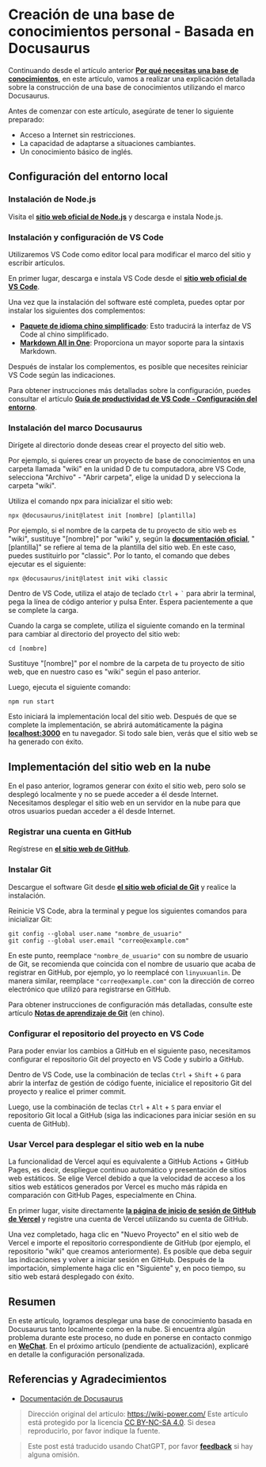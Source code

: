 # Creación de una base de conocimientos personal - Basada en Docusaurus

Continuando desde el artículo anterior [**Por qué necesitas una base de conocimientos**](https://wiki-power.com/%E4%B8%BA%E4%BB%80%E4%B9%88%E4%BD%A0%E9%9C%80%E8%A6%81%E4%B8%80%E4%B8%AA%E7%9F%A5%E8%AF%86%E5%BA%93), en este artículo, vamos a realizar una explicación detallada sobre la construcción de una base de conocimientos utilizando el marco Docusaurus.

Antes de comenzar con este artículo, asegúrate de tener lo siguiente preparado:

- Acceso a Internet sin restricciones.
- La capacidad de adaptarse a situaciones cambiantes.
- Un conocimiento básico de inglés.

## Configuración del entorno local

### Instalación de Node.js

Visita el [**sitio web oficial de Node.js**](https://nodejs.org/zh-cn/) y descarga e instala Node.js.

### Instalación y configuración de VS Code

Utilizaremos VS Code como editor local para modificar el marco del sitio y escribir artículos.

En primer lugar, descarga e instala VS Code desde el [**sitio web oficial de VS Code**](https://code.visualstudio.com/).

Una vez que la instalación del software esté completa, puedes optar por instalar los siguientes dos complementos:

- [**Paquete de idioma chino simplificado**](https://marketplace.visualstudio.com/items?itemName=MS-CEINTL.vscode-language-pack-zh-hans): Esto traducirá la interfaz de VS Code al chino simplificado.
- [**Markdown All in One**](https://marketplace.visualstudio.com/items?itemName=yzhang.markdown-all-in-one): Proporciona un mayor soporte para la sintaxis Markdown.

Después de instalar los complementos, es posible que necesites reiniciar VS Code según las indicaciones.

Para obtener instrucciones más detalladas sobre la configuración, puedes consultar el artículo [**Guía de productividad de VS Code - Configuración del entorno**](https://wiki-power.com/VSCode%E7%94%9F%E4%BA%A7%E5%8A%9B%E6%8C%87%E5%8D%97-%E7%8E%AF%E5%A2%83%E9%85%8D%E7%BD%AE).

### Instalación del marco Docusaurus

Dirígete al directorio donde deseas crear el proyecto del sitio web.

Por ejemplo, si quieres crear un proyecto de base de conocimientos en una carpeta llamada "wiki" en la unidad D de tu computadora, abre VS Code, selecciona "Archivo" - "Abrir carpeta", elige la unidad D y selecciona la carpeta "wiki".

Utiliza el comando npx para inicializar el sitio web:

```shell
npx @docusaurus/init@latest init [nombre] [plantilla]
```

Por ejemplo, si el nombre de la carpeta de tu proyecto de sitio web es "wiki", sustituye "[nombre]" por "wiki" y, según la [**documentación oficial**](https://v2.docusaurus.io/docs/installation#scaffold-project-website), "[plantilla]" se refiere al tema de la plantilla del sitio web. En este caso, puedes sustituirlo por "classic". Por lo tanto, el comando que debes ejecutar es el siguiente:

```shell
npx @docusaurus/init@latest init wiki classic
```

Dentro de VS Code, utiliza el atajo de teclado `Ctrl` + <code>`</code> para abrir la terminal, pega la línea de código anterior y pulsa Enter. Espera pacientemente a que se complete la carga.

Cuando la carga se complete, utiliza el siguiente comando en la terminal para cambiar al directorio del proyecto del sitio web:

```shell
cd [nombre]
```

Sustituye "[nombre]" por el nombre de la carpeta de tu proyecto de sitio web, que en nuestro caso es "wiki" según el paso anterior.

Luego, ejecuta el siguiente comando:

```shell
npm run start
```

Esto iniciará la implementación local del sitio web. Después de que se complete la implementación, se abrirá automáticamente la página [**localhost:3000**](localhost:3000) en tu navegador. Si todo sale bien, verás que el sitio web se ha generado con éxito.

## Implementación del sitio web en la nube

En el paso anterior, logramos generar con éxito el sitio web, pero solo se desplegó localmente y no se puede acceder a él desde Internet. Necesitamos desplegar el sitio web en un servidor en la nube para que otros usuarios puedan acceder a él desde Internet.

### Registrar una cuenta en GitHub

Regístrese en [**el sitio web de GitHub**](https://github.com/join).

### Instalar Git

Descargue el software Git desde [**el sitio web oficial de Git**](https://git-scm.com/downloads) y realice la instalación.

Reinicie VS Code, abra la terminal y pegue los siguientes comandos para inicializar Git:

```shell
git config --global user.name "nombre_de_usuario"
git config --global user.email "correo@example.com"
```

En este punto, reemplace `"nombre_de_usuario"` con su nombre de usuario de Git, se recomienda que coincida con el nombre de usuario que acaba de registrar en GitHub, por ejemplo, yo lo reemplacé con `linyuxuanlin`. De manera similar, reemplace `"correo@example.com"` con la dirección de correo electrónico que utilizó para registrarse en GitHub.

Para obtener instrucciones de configuración más detalladas, consulte este artículo [**Notas de aprendizaje de Git**](https://wiki-power.com/Git%E5%AD%A6%E4%B9%A0%E7%AC%94%E8%AE%B0) (en chino).

### Configurar el repositorio del proyecto en VS Code

Para poder enviar los cambios a GitHub en el siguiente paso, necesitamos configurar el repositorio Git del proyecto en VS Code y subirlo a GitHub.

Dentro de VS Code, use la combinación de teclas `Ctrl` + `Shift` + `G` para abrir la interfaz de gestión de código fuente, inicialice el repositorio Git del proyecto y realice el primer commit.

Luego, use la combinación de teclas `Ctrl` + `Alt` + `S` para enviar el repositorio Git local a GitHub (siga las indicaciones para iniciar sesión en su cuenta de GitHub).

### Usar Vercel para desplegar el sitio web en la nube

La funcionalidad de Vercel aquí es equivalente a GitHub Actions + GitHub Pages, es decir, despliegue continuo automático y presentación de sitios web estáticos. Se elige Vercel debido a que la velocidad de acceso a los sitios web estáticos generados por Vercel es mucho más rápida en comparación con GitHub Pages, especialmente en China.

En primer lugar, visite directamente [**la página de inicio de sesión de GitHub de Vercel**](https://github.com/login?client_id=Iv1.9d7d662ea00b8481&return_to=%2Flogin%2Foauth%2Fauthorize%3Fclient_id%3DIv1.9d7d662ea00b8481%26scope%3Dread%253Auser%252Cuser%253Aemail%26state%3DFdx6thivZ89LeAihPfRiiYf9) y registre una cuenta de Vercel utilizando su cuenta de GitHub.

Una vez completado, haga clic en "Nuevo Proyecto" en el sitio web de Vercel e importe el repositorio correspondiente de GitHub (por ejemplo, el repositorio "wiki" que creamos anteriormente). Es posible que deba seguir las indicaciones y volver a iniciar sesión en GitHub. Después de la importación, simplemente haga clic en "Siguiente" y, en poco tiempo, su sitio web estará desplegado con éxito.

## Resumen

En este artículo, logramos desplegar una base de conocimiento basada en Docusaurus tanto localmente como en la nube. Si encuentra algún problema durante este proceso, no dude en ponerse en contacto conmigo en [**WeChat**](https://wiki-power.com/WeChat). En el próximo artículo (pendiente de actualización), explicaré en detalle la configuración personalizada.

## Referencias y Agradecimientos

- [Documentación de Docusaurus](https://v2.docusaurus.io/docs/)

> Dirección original del artículo: <https://wiki-power.com/>
> Este artículo está protegido por la licencia [CC BY-NC-SA 4.0](https://creativecommons.org/licenses/by/4.0/deed.zh). Si desea reproducirlo, por favor indique la fuente.

> Este post está traducido usando ChatGPT, por favor [**feedback**](https://github.com/linyuxuanlin/Wiki_MkDocs/issues/new) si hay alguna omisión.